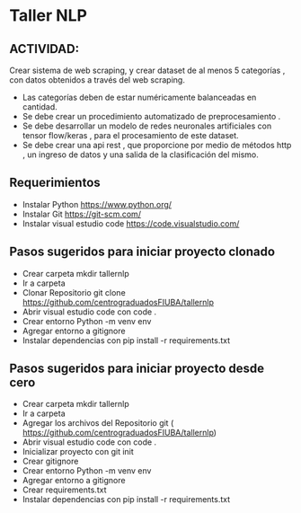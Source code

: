 # Taller NLP


## ACTIVIDAD:

Crear sistema de web scraping, y crear dataset de al menos 5 categorías , con datos obtenidos a través del web scraping.
- Las categorías deben de estar numéricamente balanceadas en cantidad.
- Se debe crear un procedimiento automatizado de preprocesamiento .
- Se debe desarrollar un modelo de redes neuronales artificiales con tensor flow/keras , para el procesamiento de este dataset.
- Se debe crear una api rest , que proporcione por medio de métodos http , un ingreso de datos y una salida de la clasificación del mismo.


## Requerimientos
- Instalar Python https://www.python.org/
- Instalar Git https://git-scm.com/
- Instalar visual estudio code https://code.visualstudio.com/

## Pasos sugeridos para iniciar proyecto clonado

- Crear carpeta    mkdir tallernlp
- Ir a carpeta
- Clonar Repositorio git clone https://github.com/centrograduadosFIUBA/tallernlp
- Abrir visual estudio code  con code .
- Crear entorno Python -m venv env
- Agregar entorno a gitignore
- Instalar dependencias con pip install -r requirements.txt

## Pasos sugeridos para iniciar proyecto desde cero

- Crear carpeta    mkdir tallernlp
- Ir a carpeta
- Agregar los archivos del Repositorio git ( https://github.com/centrograduadosFIUBA/tallernlp)
- Abrir visual estudio code  con code .
- Inicializar proyecto con git init
- Crear gitignore
- Crear entorno Python -m venv env
- Agregar entorno a gitignore
- Crear requirements.txt
- Instalar dependencias con pip install -r requirements.txt
